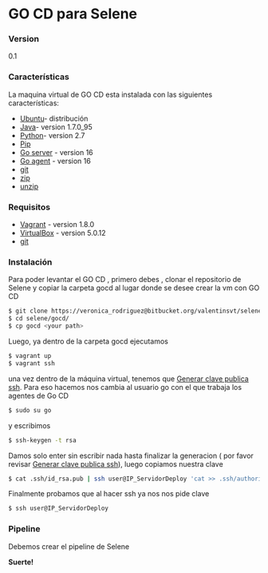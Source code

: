 # GO CD para Selene

### Version
0.1

### Características

La maquina virtual de GO CD esta instalada con las siguientes características:

* [Ubuntu]- distribución 
* [Java]- version 1.7.0_95
* [Python]- version 2.7
* [Pip]
* [Go server] - version 16
* [Go agent] - version 16
* [git]
* [zip]
* [unzip]

### Requisitos
* [Vagrant] - version 1.8.0
* [VirtualBox] - version 5.0.12
* [git]

### Instalación

Para poder levantar el GO CD , primero debes , clonar el repositorio de Selene y copiar la carpeta gocd al lugar donde se desee crear la vm con GO CD 
```sh
$ git clone https://veronica_rodriguez@bitbucket.org/valentinsvt/selene.git
$ cd selene/gocd/
$ cp gocd <your path>
```
Luego, ya dentro de la carpeta gocd ejecutamos
```sh
$ vagrant up
$ vagrant ssh
```
una vez dentro de la máquina virtual, tenemos que [Generar clave publica ssh].
Para eso hacemos nos cambia al usuario go con el que trabaja los agentes de Go CD
```sh
$ sudo su go
```
y escribimos
```sh
$ ssh-keygen -t rsa
```
Damos solo enter sin escribir nada hasta finalizar la generacion ( por favor revisar [Generar clave publica ssh]), luego copiamos nuestra clave 
```sh
$ cat .ssh/id_rsa.pub | ssh user@IP_ServidorDeploy 'cat >> .ssh/authorized_keys'
```
Finalmente probamos que al hacer ssh ya nos nos pide clave
```sh
$ ssh user@IP_ServidorDeploy
```

### Pipeline
Debemos crear el pipeline de Selene

**Suerte!**

[//]: # (These are reference links used in the body of this note and get stripped out when the markdown processor does its job. There is no need to format nicely because it shouldn't be seen. Thanks SO - http://stackoverflow.com/questions/4823468/store-comments-in-markdown-syntax)

  [Ubuntu]: <http://www.ubuntu.com/>
   [Java]: <http://openjdk.java.net/install/>
   [Python]: <https://www.python.org/>
   [Pip]: <https://pypi.python.org/pypi/pip> 
   [Go server]:<https://www.go.cd/>
   [Go agent]:<https://www.go.cd/>
   [Vagrant]:<https://www.vagrantup.com/>
   [VirtualBox]:<https://www.virtualbox.org/>
   [git]:<https://git-scm.com/> 
   [zip]:<http://packages.ubuntu.com/precise/zip> 
   [unzip]:<http://packages.ubuntu.com/precise/unzip> 
   [Generar clave publica ssh]:<http://www.linuxproblem.org/art_9.html> 


